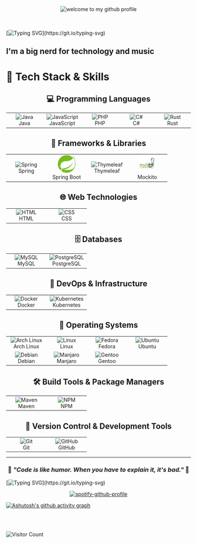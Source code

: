 <div align="center">
	<img src="https://github.com/sindresorhus/sindresorhus/blob/main/welcome-header.gif" alt="welcome to my github profile">
	<br>
	<br>
</div> 
 
<br>

[![Typing SVG](https://readme-typing-svg.herokuapp.com/?color=A491DF&size=35&center=true&vCenter=true&width=1000&lines=My+name+is+Anthony+Secon+Duarte;)](https://git.io/typing-svg)

## I'm a big nerd for technology and music

# 🚀 Tech Stack & Skills

<div align="center">

## 💻 Programming Languages
<table>
<tr>
<td align="center" width="96">
<img src="https://skillicons.dev/icons?i=java&theme=dark" width="48" height="48" alt="Java" />
<br>Java
</td>
<td align="center" width="96">
<img src="https://skillicons.dev/icons?i=js&theme=dark" width="48" height="48" alt="JavaScript" />
<br>JavaScript
</td>
<td align="center" width="96">
<img src="https://skillicons.dev/icons?i=php&theme=dark" width="48" height="48" alt="PHP" />
<br>PHP
</td>
<td align="center" width="96">
<img src="https://skillicons.dev/icons?i=cs&theme=dark" width="48" height="48" alt="C#" />
<br>C#
</td>
<td align="center" width="96">
<img src="https://skillicons.dev/icons?i=rust&theme=dark" width="48" height="48" alt="Rust" />
<br>Rust
</td>
</tr>
</table>

## 🔧 Frameworks & Libraries
<table>
<tr>
<td align="center" width="96">
<img src="https://skillicons.dev/icons?i=spring&theme=dark" width="48" height="48" alt="Spring" />
<br>Spring
</td>
<td align="center" width="96">
<img src="https://raw.githubusercontent.com/devicons/devicon/master/icons/spring/spring-original.svg" width="48" height="48" alt="Spring Boot" />
<br>Spring Boot
</td>
<td align="center" width="96">
<img src="https://www.thymeleaf.org/images/thymeleaf.png" width="48" height="48" alt="Thymeleaf" />
<br>Thymeleaf
</td>
<td align="center" width="96">
<img src="https://raw.githubusercontent.com/mockito/mockito/main/src/javadoc/org/mockito/logo.png" width="48" height="48" alt="Mockito" />
<br>Mockito
</td>
</tr>
</table>

## 🌐 Web Technologies
<table>
<tr>
<td align="center" width="96">
<img src="https://skillicons.dev/icons?i=html&theme=dark" width="48" height="48" alt="HTML" />
<br>HTML
</td>
<td align="center" width="96">
<img src="https://skillicons.dev/icons?i=css&theme=dark" width="48" height="48" alt="CSS" />
<br>CSS
</td>
</tr>
</table>

## 🗄️ Databases
<table>
<tr>
<td align="center" width="96">
<img src="https://skillicons.dev/icons?i=mysql&theme=dark" width="48" height="48" alt="MySQL" />
<br>MySQL
</td>
<td align="center" width="96">
<img src="https://skillicons.dev/icons?i=postgres&theme=dark" width="48" height="48" alt="PostgreSQL" />
<br>PostgreSQL
</td>
</tr>
</table>

## 🐳 DevOps & Infrastructure
<table>
<tr>
<td align="center" width="96">
<img src="https://skillicons.dev/icons?i=docker&theme=dark" width="48" height="48" alt="Docker" />
<br>Docker
</td>
<td align="center" width="96">
<img src="https://skillicons.dev/icons?i=kubernetes&theme=dark" width="48" height="48" alt="Kubernetes" />
<br>Kubernetes
</td>
</tr>
</table>

## 🐧 Operating Systems
<table>
<tr>
<td align="center" width="96">
<img src="https://skillicons.dev/icons?i=arch&theme=dark" width="48" height="48" alt="Arch Linux" />
<br>Arch Linux
</td>
<td align="center" width="96">
<img src="https://skillicons.dev/icons?i=linux&theme=dark" width="48" height="48" alt="Linux" />
<br>Linux
</td>
<td align="center" width="96">
<img src="https://skillicons.dev/icons?i=fedora&theme=dark" width="48" height="48" alt="Fedora" />
<br>Fedora
</td>
<td align="center" width="96">
<img src="https://skillicons.dev/icons?i=ubuntu&theme=dark" width="48" height="48" alt="Ubuntu" />
<br>Ubuntu
</td>
</tr>
<tr>
<td align="center" width="96">
<img src="https://skillicons.dev/icons?i=debian&theme=dark" width="48" height="48" alt="Debian" />
<br>Debian
</td>
<td align="center" width="96">
<img src="https://upload.wikimedia.org/wikipedia/commons/3/3e/Manjaro-logo.svg" width="48" height="48" alt="Manjaro" />
<br>Manjaro
</td>
<td align="center" width="96">
<img src="https://assets.gentoo.org/tyrian/site-logo.svg" width="48" height="48" alt="Gentoo" />
<br>Gentoo
</td>
</tr>
</table>

## 🛠️ Build Tools & Package Managers
<table>
<tr>
<td align="center" width="96">
<img src="https://skillicons.dev/icons?i=maven&theme=dark" width="48" height="48" alt="Maven" />
<br>Maven
</td>
<td align="center" width="96">
<img src="https://skillicons.dev/icons?i=npm&theme=dark" width="48" height="48" alt="NPM" />
<br>NPM
</td>
</tr>
</table>

## 🔄 Version Control & Development Tools
<table>
<tr>
<td align="center" width="96">
<img src="https://skillicons.dev/icons?i=git&theme=dark" width="48" height="48" alt="Git" />
<br>Git
</td>
<td align="center" width="96">
<img src="https://skillicons.dev/icons?i=github&theme=dark" width="48" height="48" alt="GitHub" />
<br>GitHub
</td>
</tr>
</table>

</div>

---

<div align="center">

### 🌟 *"Code is like humor. When you have to explain it, it's bad."* 🌟

</div>

[![Typing SVG](https://readme-typing-svg.herokuapp.com/?color=A491DF&size=25&center=true&vCenter=true&width=1000&lines=I+really+like+music;)](https://git.io/typing-svg)

<p align="center">
  <a href="https://github.com/kittinan/spotify-github-profile">
    <img src="https://spotify-github-profile.kittinanx.com/api/view?uid=6mpsxakhgh8v4cfs5pmysik1n&cover_image=true&theme=default&show_offline=false&background_color=121212&interchange=false" alt="spotify-github-profile">
  </a>
</p>

[![Ashutosh's github activity graph](https://github-readme-activity-graph.vercel.app/graph?username=SD-W1972&bg_color=00000&color=A491DF&line=3452B2&point=3761E8&area=true&hide_border=true)](https://github.com/ashutosh00710/github-readme-activity-graph)




<br>
<br>


![Visitor Count](https://profile-counter.glitch.me/SD-W1972/count.svg)
